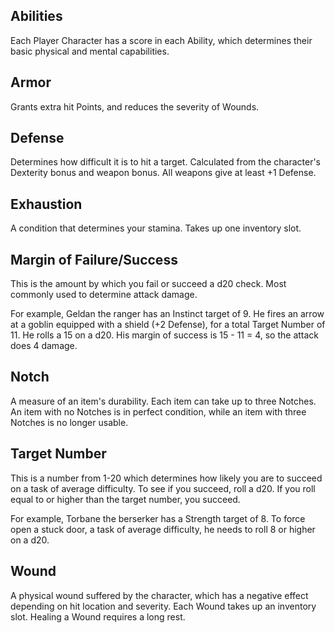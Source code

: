 ## Abilities
Each Player Character has a score in each Ability, which determines their basic physical and mental capabilities.
## Armor
Grants extra hit Points, and reduces the severity of Wounds.
## Defense
Determines how difficult it is to hit a target. Calculated from the character's Dexterity bonus and weapon bonus. All weapons give at least +1 Defense.
## Exhaustion
A condition that determines your stamina. Takes up one inventory slot.
## Margin of Failure/Success
This is the amount by which you fail or succeed a d20 check. Most commonly used to determine attack damage. 

For example, Geldan the ranger has an Instinct target of 9. He fires an arrow at a goblin equipped with a shield (+2 Defense), for a total Target Number of 11. He rolls a 15 on a d20. His margin of success is 15 - 11 = 4, so the attack does 4 damage.
## Notch
A measure of an item's durability. Each item can take up to three Notches. An item with no Notches is in perfect condition, while an item with three Notches is no longer usable.
## Target Number
This is a number from 1-20 which determines how likely you are to succeed on a task of average difficulty. To see if you succeed, roll a d20. If you roll equal to or higher than the target number, you succeed.

For example, Torbane the berserker has a Strength target of 8. To force open a stuck door, a task of average difficulty, he needs to roll 8 or higher on a d20.
## Wound
A physical wound suffered by the character, which has a negative effect depending on hit location and severity. Each Wound takes up an inventory slot. Healing a Wound requires a long rest.